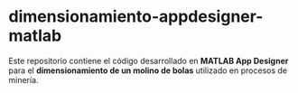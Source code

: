 # dimensionamiento-appdesigner-matlab
Este repositorio contiene el código desarrollado en **MATLAB App Designer** para el **dimensionamiento de un molino de bolas** utilizado en procesos de minería.
